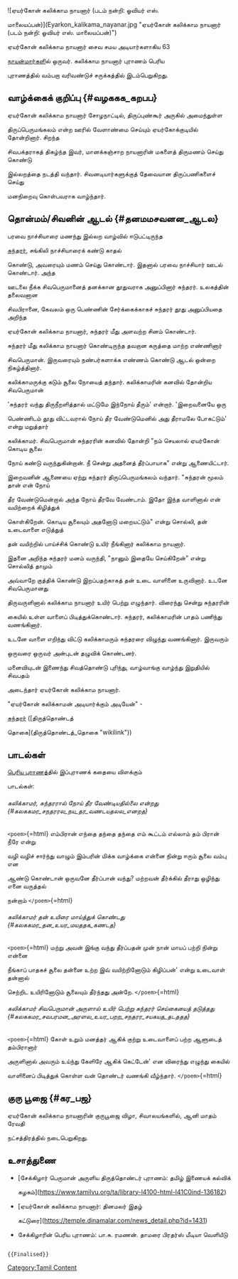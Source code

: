 ![ஏயர்கோன் கலிக்காம நாயனார் (படம் நன்றி: ஓவியர் எஸ்.
மாலையப்பன்)](Eyarkon_kalikama_nayanar.jpg "ஏயர்கோன் கலிக்காம நாயனார் (படம் நன்றி: ஓவியர் எஸ். மாலையப்பன்)")
ஏயர்கோன் கலிக்காம நாயனார் சைவ சமய அடியார்களாகிய 63
[நாயன்மார்கள](நாயன்மார்கள் "wikilink")ில் ஒருவர். கலிக்காம நாயனார் புராணம் பெரிய
புராணத்தில் வம்பறா வரிவண்டுச் சருக்கத்தில் இடம்பெறுகிறது.

## வாழ்க்கைக் குறிப்பு {#வழககக_கறபப}

ஏயர்கோன் கலிக்காம நாயனார் சோழநாட்டில், திருப்புண்கூர் அருகில் அமைந்துள்ள
திருப்பெருமங்கலம் என்ற ஊரில் வேளாண்மை செய்யும் ஏயர்கோக்குடியில் தோன்றினார். சிறந்த
சிவபக்தராகத் திகழ்ந்த இவர், மானக்கஞ்சாற நாயனாரின் மகளைத் திருமணம் செய்து கொண்டு
இல்லறத்தை நடத்தி வந்தார். சிவனடியார்களுக்குத் தேவையான திருப்பணிகளைச் செய்து
மனநிறைவு கொள்பவராக வாழ்ந்தார்.

## தொன்மம்/சிவனின் ஆடல் {#தனமமசவனன_ஆடல}

பரவை நாச்சியாரை மணந்து இல்லற வாழ்வில் ஈடுபட்டிருந்த
[சுந்தரர்](சுந்தரமூர்த்தி_நாயனார் "wikilink"), சங்கிலி நாச்சியாரைக் கண்டு காதல்
கொண்டு, அவரையும் மணம் செய்து கொண்டார். இதனால் பரவை நாச்சியார் ஊடல் கொண்டார். அந்த
ஊடலை நீக்க சிவபெருமானைத் தனக்கான தூதுவராக அனுப்பினார் சுந்தரர். உலகத்தின் தலைவனான
சிவபிரானை, கேவலம் ஒரு பெண்ணின் சேர்க்கைக்காகச் சுந்தரர் தூது அனுப்பியதை அறிந்த
ஏயர்கோன் கலிக்காம நாயனார், சுந்தரர் மீது அளவற்ற சினம் கொண்டார்.

சுந்தரர் மீது கலிக்காம நாயனார் கொண்டிருந்த தவறான கருத்தை மாற்ற எண்ணினார்
சிவபெருமான். இருவரையும் நண்பர்களாக்க எண்ணம் கொண்டு ஆடல் ஒன்றை நிகழ்த்தினார்.
கலிக்காமருக்கு கடும் சூலை நோயைத் தந்தார். கலிக்காமரின் கனவில் தோன்றிய சிவபெருமான்
'சுந்தரர் வந்து திருநீறளித்தால் மட்டுமே இந்நோய் தீரும்' என்றார். 'இறைவனையே ஒரு
பெண்ணிடம் தூது விட்டவரால் நோய் தீர வேண்டுமெனில் அது தீராமலே போகட்டும்' என்று மறுத்தார்
கலிக்காமர். சிவபெருமான் சுந்தரரின் கனவில் தோன்றி "நம் செயலால் ஏயர்கோன் கொடிய சூலை
நோய் கண்டு வருந்துகின்றான். நீ சென்று அதனைத் தீர்ப்பாயாக" என்று ஆணையிட்டார்.

இறைவனின் ஆணையை ஏற்று சுந்தரர் திருப்பெருமங்கலம் வந்தார். "சுந்தரன் மூலம் தான் என் நோய்
தீர வேண்டுமென்றால் அந்த நோய் தீரவே வேண்டாம். இதோ இந்த வாளினால் என் வயிற்றைக் கிழித்துக்
கொள்கிறேன். கொடிய சூலையும் அதனோடு மறையட்டும்" என்று சொல்லி, தன் உடைவாளை எடுத்துத்
தன் வயிற்றில் பாய்ச்சிக் கொண்டு உயிர் நீங்கினார் கலிக்காம நாயனார்.

இதனை அறிந்த சுந்தரர் மனம் வருந்தி, "நானும் இதையே செய்கிறேன்" என்று சொல்லித் தாமும்
அவ்வாறே குத்திக் கொண்டு இறப்பதற்காகத் தன் உடை வாளினை உருவினார். உடனே சிவபெருமானது
திருவருளினால் கலிக்காம நாயனார் உயிர் பெற்று எழுந்தார். விரைந்து சென்று சுந்தரரின்
கையில் உள்ள வாளைப் பிடித்துக்கொண்டார். சுந்தரர், கலிக்காமரின் பாதம் பணிந்து வணங்கினார்.
உடனே வாளை எறிந்து விட்டு கலிக்காமரும் சுந்தரரை விழுந்து வணங்கினார். இருவரும்
ஒருவரை ஒருவர் அன்புடன் தழுவிக் கொண்டனர்.

மனைவியுடன் இணைந்து சிவத்தொண்டு புரிந்து, வாழ்வாங்கு வாழ்ந்து இறுதியில் சிவபதம்
அடைந்தார் ஏயர்கோன் கலிக்காம நாயனார்.

"ஏயர்கோன் கலிக்காமன் அடியார்க்கும் அடியேன்" -
[சுந்தரர](சுந்தரமூர்த்தி_நாயனார் "wikilink")் ([திருத்தொண்டத்
தொகை](திருத்தொண்டத்_தொகை "wikilink"))

## பாடல்கள்

[பெரிய புராணத](பெரிய_புராணம் "wikilink")்தில் இப்புராணக் கதையை விளக்கும்
பாடல்கள்:

###### கலிக்காமர், சுந்தரரால் நோய் தீர வேண்டியதில்லை என்றது {#கலககமர_சநதரரல_நய_தர_வணடயதலல_எனறத}

`<poem>`{=html} எம்பிரான் எந்தை தந்தை தந்தை எம் கூட்டம் எல்லாம் தம் பிரான் நீரே என்று
வழி வழிச் சார்ந்து வாழும் இம்பரின் மிக்க வாழ்க்கை என்னை நின்று ஈரும் சூலை வம்பு என
ஆண்டு கொண்டான் ஒருவனே தீர்ப்பான் வந்து? மற்றவன் தீர்க்கில் தீராது ஒழிந்து எனை வருத்தல்
நன்றாம் `</poem>`{=html}

###### கலிக்காமர் தன் உயிரை மாய்த்துக் கொண்டது {#கலககமர_தன_உயர_மயததக_கணடத}

`<poem>`{=html} மற்று அவன் இங்கு வந்து தீர்ப்பதன் முன் நான் மாயப் பற்றி நின்று என்னை
நீங்காப் பாதகச் சூலை தன்னை உற்ற இவ் வயிற்றினோடும் கிழிப்பன்\' என்று உடைவாள் தன்னால்
செற்றிட உயிரினோடும் சூலையும் தீர்ந்தது அன்றே. `</poem>`{=html}

###### கலிக்காமர் சிவபெருமான் அருளால் உயிர் பெற்று சுந்தரர் செய்கையைத் தடுத்தது {#கலககமர_சவபரமன_அரளல_உயர_பறற_சநதரர_சயகயத_தடததத}

`<poem>`{=html} கோள் உறும் மனத்தர் ஆகிக் குற்று உடைவாளைப் பற்ற ஆளுடைத் தம்பிரானார்
அருளினால் அவரும் உய்ந்து கேளிரே ஆகிக் கெட்டேன்\' என விரைந்து எழுந்து கையில்
வாளினைப் பிடித்துக் கொள்ள வன் தொண்டர் வணங்கி வீழ்ந்தார். `</poem>`{=html}

## குரு பூஜை {#கர_பஜ}

ஏயர்கோன் கலிக்காம நாயனாரின் குருபூஜை விழா, சிவாலயங்களில், ஆனி மாதம் ரேவதி
நட்சத்திரத்தில் நடைபெறுகிறது.

## உசாத்துணை

-   [சேக்கிழார் பெருமான் அருளிய திருத்தொண்டர் புராணம்: தமிழ் இணையக் கல்விக்
    கழகம்](https://www.tamilvu.org/ta/library-l4100-html-l41C0ind-136182)
-   [ஏயர்கோன் கலிக்காம நாயனார்: தினமலர் இதழ்
    கட்டுரை](https://temple.dinamalar.com/news_detail.php?id=1431)
-   சேக்கிழாரின் பெரிய புராணம்: பா.சு. ரமணன். தாமரை பிரதர்ஸ் மீடியா வெளியீடு

```{=mediawiki}
{{Finalised}}
```
[Category:Tamil Content](Category:Tamil_Content "wikilink")
